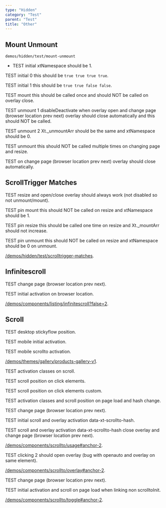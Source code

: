 ```yaml
---
type: "Hidden"
category: "Test"
parent: "Test"
title: "Other"
---
```


## Mount Unmount

`demos/hidden/test/mount-unmount`
- TEST initial xtNamespace should be 1.

TEST initial 0 this should be `true true true true`.

TEST initial 1 this should be `true true false false`.

TEST mount this should be called once and should NOT be called on overlay close.

TEST unmount 1 disableDeactivate when overlay open and change page (browser location prev next) overlay should close automatically and this should NOT be called.

TEST unmount 2 Xt._unmountArr should be the same and xtNamespace should be 0.

TEST unmount this should NOT be called multiple times on changing page and resize.

TEST on change page (browser location prev next) overlay should close automatically.

<demo>
  <demoinline src="demos/hidden/test/mount-unmount">
  </demoinline>
</demo>

## ScrollTrigger Matches

TEST resize and open/close overlay should always work (not disabled so not unmount/mount).

TEST pin mount this should NOT be called on resize and xtNamespace should be 1.

TEST pin resize this should be called one time on resize and Xt._mountArr should not increase.

TEST pin unmount this should NOT be called on resize and xtNamespace should be 0 on unmount.

[/demos/hidden/test/scrolltrigger-matches](/demos/hidden/test/scrolltrigger-matches).

## Infinitescroll

TEST change page (browser location prev next).

TEST initial activation on browser location.

[/demos/components/listing/infinitescroll?false=2](/demos/components/listing/infinitescroll?false=2).

## Scroll

TEST desktop stickyflow position.

TEST mobile initial activation.

TEST mobile scrollto activation.

[/demos/themes/gallery/products-gallery-v1](/demos/themes/gallery/products-gallery-v1).

TEST activation classes on scroll.

TEST scroll position on click elements.

TEST scroll position on click elements custom.

TEST activation classes and scroll position on page load and hash change.

TEST change page (browser location prev next).

TEST initial scroll and overlay activation data-xt-scrollto-hash.

TEST scroll and overlay activation data-xt-scrollto-hash close overlay and change page (browser location prev next).

[/demos/components/scrollto/usage#anchor-2](/demos/components/scrollto/usage#anchor-2).

TEST clicking 2 should open overlay (bug with openauto and overlay on same element).

[/demos/components/scrollto/overlay#anchor-2](/demos/components/scrollto/overlay#anchor-2).

TEST change page (browser location prev next).

TEST initial activation and scroll on page load when linking non scrolltoInit.

[/demos/components/scrollto/toggle#anchor-2](/demos/components/scrollto/toggle#anchor-2).
